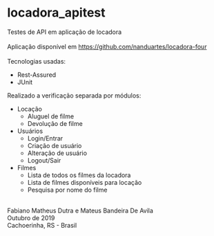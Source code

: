 # locadora_apitest
Testes de API em aplicação de locadora<br>
<br>
Aplicação disponível em https://github.com/nanduartes/locadora-four
<br><br>
Tecnologias usadas:
<ul>
  <li>Rest-Assured</li>
  <li>JUnit</li>
</ul>

Realizado a verificação separada por módulos:
<ul>
  <li>Locação
    <ul>
      <li>Aluguel de filme</li>
      <li>Devolução de filme</li>
    </ul>
  </li>
  <li>Usuários
    <ul>    
      <li>Login/Entrar</li>
      <li>Criação de usuário</li>
      <li>Alteração de usuário</li>
      <li>Logout/Sair</li>
    </ul>
  </li>
  <li>Filmes
    <ul>
      <li>Lista de todos os filmes da locadora</li>
      <li>Lista de filmes disponíveis para locação</li>
      <li>Pesquisa por nome do filme</li>
    </ul>
  </li>
</ul>
  
<br>
Fabiano Matheus Dutra e Mateus Bandeira De Avila<br>
Outubro de 2019<br>
Cachoerinha, RS - Brasil
